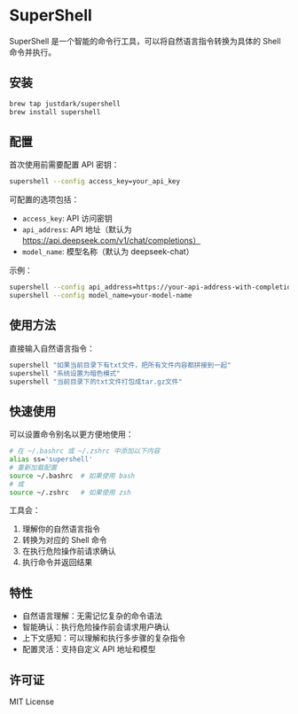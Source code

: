 # SuperShell

SuperShell 是一个智能的命令行工具，可以将自然语言指令转换为具体的 Shell 命令并执行。

## 安装

```bash
brew tap justdark/supershell
brew install supershell
```

## 配置

首次使用前需要配置 API 密钥：

```bash
supershell --config access_key=your_api_key
```

可配置的选项包括：
- `access_key`: API 访问密钥
- `api_address`: API 地址（默认为 https://api.deepseek.com/v1/chat/completions）
- `model_name`: 模型名称（默认为 deepseek-chat）

示例：
```bash
supershell --config api_address=https://your-api-address-with-completions
supershell --config model_name=your-model-name
```

## 使用方法

直接输入自然语言指令：

```bash
supershell "如果当前目录下有txt文件，把所有文件内容都拼接到一起"
supershell "系统设置为暗色模式"
supershell "当前目录下的txt文件打包成tar.gz文件"
```

## 快速使用

可以设置命令别名以更方便地使用：

```bash
# 在 ~/.bashrc 或 ~/.zshrc 中添加以下内容
alias ss='supershell'
# 重新加载配置
source ~/.bashrc  # 如果使用 bash
# 或
source ~/.zshrc   # 如果使用 zsh
```



工具会：
1. 理解你的自然语言指令
2. 转换为对应的 Shell 命令
3. 在执行危险操作前请求确认
4. 执行命令并返回结果

## 特性

- 自然语言理解：无需记忆复杂的命令语法
- 智能确认：执行危险操作前会请求用户确认
- 上下文感知：可以理解和执行多步骤的复杂指令
- 配置灵活：支持自定义 API 地址和模型

## 许可证
MIT License